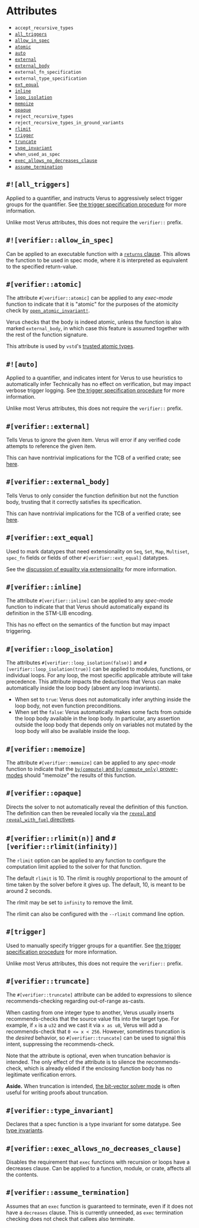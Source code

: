 # Attributes

 - `accept_recursive_types`
 - [`all_triggers`](#all_triggers)
 - [`allow_in_spec`](#verifierallow_in_spec)
 - [`atomic`](#verifieratomic)
 - [`auto`](#auto)
 - [`external`](#verifierexternal)
 - [`external_body`](#verifierexternal_body)
 - `external_fn_specification`
 - `external_type_specification`
 - [`ext_equal`](#verifierext_equal)
 - [`inline`](#verifierinline)
 - [`loop_isolation`](#verifierloop_isolation)
 - [`memoize`](#verifiermemoize)
 - [`opaque`](#verifieropaque)
 - `reject_recursive_types`
 - `reject_recursive_types_in_ground_variants`
 - [`rlimit`](#verifierrlimitn-and-verifierrlimitinfinity)
 - [`trigger`](#trigger)
 - [`truncate`](#verifiertruncate)
 - [`type_invariant`](#verifiertype_invariant)
 - `when_used_as_spec`
 - [`exec_allows_no_decreases_clause`](#verifierexec_allows_no_decreases_clause)
 - [`assume_termination`](#verifierassume_termination)

## `#![all_triggers]`

Applied to a quantifier, and instructs Verus to aggressively select trigger groups for
the quantifier.
See [the trigger specification procedure](./trigger-annotations.md#selecting-trigger-groups)
for more information.

Unlike most Verus attributes, this does not require the `verifier::` prefix.

## `#![verifier::allow_in_spec]`

Can be applied to an executable function with a [`returns` clause](./reference-returns.md).
This allows the function to be used in spec mode, where it is interpreted as equivalent
to the specified return-value.

## `#[verifier::atomic]`

The attribute `#[verifier::atomic]` can be applied to any _exec-mode_ function to indicate
that it is "atomic" for the purposes of the atomicity check by
[`open_atomic_invariant!`](https://verus-lang.github.io/verus/verusdoc/vstd/macro.open_atomic_invariant.html).

Verus checks that the body is indeed atomic, unless the function is also marked
`external_body`, in which case this feature is assumed together with the rest of the function
signature.

This attribute is used by `vstd`'s [trusted atomic types](https://verus-lang.github.io/verus/verusdoc/vstd/atomic/index.html).

## `#![auto]`

Applied to a quantifier, and indicates intent for Verus to use heuristics to automatically 
infer 
Technically has no effect on verification, but may impact verbose trigger logging.
See [the trigger specification procedure](./trigger-annotations.md#selecting-trigger-groups)
for more information.

Unlike most Verus attributes, this does not require the `verifier::` prefix.

## `#[verifier::external]`

Tells Verus to ignore the given item. Verus will error if any verified code attempts to
reference the given item.

This can have nontrivial implications for the TCB of a verified crate; see [here](./tcb.md).

## `#[verifier::external_body]`

Tells Verus to only consider the function definition but not the function body, trusting that
it correctly satisfies its specification.

This can have nontrivial implications for the TCB of a verified crate; see [here](./tcb.md).

## `#[verifier::ext_equal]`

Used to mark datatypes that need extensionality on `Seq`, `Set`, `Map`,
`Multiset`, `spec_fn` fields or fields of other `#[verifier::ext_equal]`
datatypes.

See the [discussion of equality via extensionality](./extensional_equality..md#equality-via-extensionality)
for more information.

## `#[verifier::inline]`

The attribute `#[verifier::inline]` can be applied to any _spec-mode_ function to indicate
that that Verus should automatically expand its definition in the STM-LIB encoding.

This has no effect on the semantics of the function but may impact triggering.

## `#[verifier::loop_isolation]`

The attributes `#[verifier::loop_isolation(false)]` and `#[verifier::loop_isolation(true)]`
can be applied to modules, functions, or individual loops. For any loop, the most specific
applicable attribute will take precedence. 
This attribute impacts the deductions that Verus can make automatically inside the loop
body (absent any loop invariants).

 * When set to `true`: Verus does not automatically infer anything inside the loop body,
   not even function preconditions.
 * When set the `false`: Verus automatically makes some facts from outside the loop body
   available in the loop body. In particular, any assertion outside the loop body
   that depends only on variables not mutated by the loop body will also be available
   inside the loop.

## `#[verifier::memoize]`

The attribute `#[verifier::memoize]` can be applied to any _spec-mode_ function to indicate
that the [`by(compute)` and `by(compute_only)` prover-modes](./reference-assert-by-compute.md)
should "memoize" the results of this function.

## `#[verifier::opaque]`

Directs the solver to not automatically reveal the definition of this function.
The definition can then be revealed locally via the [`reveal` and `reveal_with_fuel` directives](./reference-reveal-hide.md).

## `#[verifier::rlimit(n)]` and `#[verifier::rlimit(infinity)]`

The `rlimit` option can be applied to any function to configure the computation limit
applied to the solver for that function. 

The default `rlimit` is 10. The rlimit is roughly proportional to the amount of time taken
by the solver before it gives up. The default, 10, is meant to be around 2 seconds.

The rlmit may be set to `infinity` to remove the limit.

The rlimit can also be configured with the `--rlimit` command line option.

## `#[trigger]`

Used to manually specify trigger groups for a quantifier.
See [the trigger specification procedure](./trigger-annotations.md#selecting-trigger-groups)
for more information.

Unlike most Verus attributes, this does not require the `verifier::` prefix.

## `#[verifier::truncate]`

The `#[verifier::truncate]` attribute can be added to expressions to silence
recommends-checking regarding out-of-range as-casts.

When casting from one integer
type to another, Verus usually inserts recommends-checks that the source
value fits into the target type. For example, if `x` is a `u32` and we cast it
via `x as u8`, Verus will add a recommends-check that `0 <= x < 256`. 
However, sometimes truncation is the _desired_ behavior, so 
`#[verifier::truncate]` can be used to signal this intent, suppressing
the recommends-check.

Note that the attribute is optional, even when truncation behavior is intended.
The only effect of the attribute is to silence the recommends-check, which is
already elided if the enclosing function body has no legitimate verification errors.

**Aside.** When truncation is intended, [the bit-vector solver mode](./reference-assert-by-bit-vector.md) is often useful for writing proofs about truncation.

## `#[verifier::type_invariant]`

Declares that a spec function is a type invariant for some datatype. See [type invariants](./reference-type-invariants.md).

## `#[verifier::exec_allows_no_decreases_clause]`

Disables the requirement that `exec` functions with recursion or loops have a decreases clause. Can be applied to a function, module, or crate, affects all the contents.

## `#[verifier::assume_termination]`

Assumes that an `exec` function is guaranteed to terminate, even if it does not have a `decreases` clause.
This is currently unneeded, as `exec` termination checking does not check that callees also terminate.
